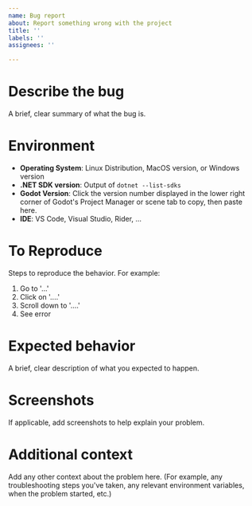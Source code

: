 ```yaml
---
name: Bug report
about: Report something wrong with the project
title: ''
labels: ''
assignees: ''

---
```


# Describe the bug
A brief, clear summary of what the bug is.

# Environment
* **Operating System**: Linux Distribution, MacOS version, or Windows version
* **.NET SDK version**: Output of `dotnet --list-sdks`
* **Godot Version**: Click the version number displayed in the lower right corner of Godot's Project Manager or scene tab to copy, then paste here.
* **IDE**: VS Code, Visual Studio, Rider, ...

# To Reproduce
Steps to reproduce the behavior. For example:
1. Go to '...'
2. Click on '....'
3. Scroll down to '....'
4. See error

# Expected behavior
A brief, clear description of what you expected to happen.

# Screenshots
If applicable, add screenshots to help explain your problem.

# Additional context
Add any other context about the problem here. (For example, any troubleshooting steps you've taken, any relevant environment variables, when the problem started, etc.)
